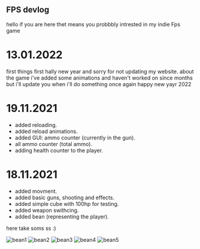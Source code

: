 ## FPS devlog

hello if you are here thet means you probbbly intrested in my indie Fps game

# 13.01.2022
first things first hally new year and sorry for not updating my website.
about the game i've added some animations and haven't worked on since months but i'll update you when i'll do something
once again happy new yayr 2022

# 19.11.2021

- added reloading.
- added reload animations.
- added GUI: ammo counter (currently in the gun).
- all ammo counter (total ammo).
- adding health counter to the player.


# 18.11.2021

- added movment.
- added basic guns, shooting and effects.
- added simple cube with 100hp for testing.
- added weapon swithcing.
- added bean (representing the player).

here take soms ss :)

![bean1](https://user-images.githubusercontent.com/94687814/142628359-bff3dac3-9ed9-4fa0-aa2d-7753bc59c921.png)
![bean2](https://user-images.githubusercontent.com/94687814/142628366-4656d30f-bace-4412-b84b-7202e3979e2e.png)
![bean3](https://user-images.githubusercontent.com/94687814/142628368-9803116d-9cdd-4877-8dbe-1367aeaf3784.png)
![bean4](https://user-images.githubusercontent.com/94687814/142628370-bb58cbc6-fea9-4611-8dff-1c8d00c4b0c5.png)
![bean5](https://user-images.githubusercontent.com/94687814/142628371-a06f55ec-227a-49f9-aa56-efbb76a1dfc2.png)
